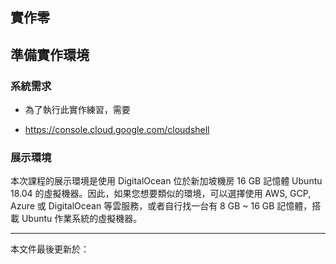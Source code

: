 ## 實作零

## 準備實作環境

### 系統需求

* 為了執行此實作練習，需要

* https://console.cloud.google.com/cloudshell

### 展示環境

本次課程的展示環境是使用 DigitalOcean 位於新加坡機房 16 GB 記憶體 Ubuntu 18.04 的虛擬機器。因此，如果您想要類似的環境，可以選擇使用 AWS, GCP, Azure 或 DigitalOcean 等雲服務，或者自行找一台有 8 GB ~ 16 GB 記憶體，搭載 Ubuntu 作業系統的虛擬機器。



--------------------
本文件最後更新於：<script>document.write(document.lastModified);</script>
